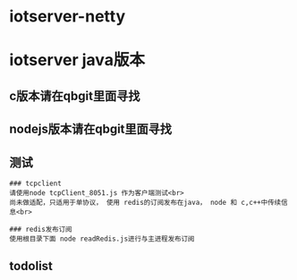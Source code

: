 # iotserver-netty
# iotserver java版本
 ## c版本请在qbgit里面寻找
 ## nodejs版本请在qbgit里面寻找
 ## 测试
    ### tcpclient
    请使用node tcpClient_8051.js 作为客户端测试<br>
    尚未做适配，只适用于单协议， 使用 redis的订阅发布在java， node 和 c,c++中传续信息<br>
    
    ### redis发布订阅
    使用根目录下面 node readRedis.js进行与主进程发布订阅
 ## todolist     
